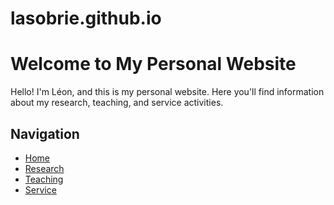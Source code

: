 # lasobrie.github.io
# Welcome to My Personal Website

Hello! I'm Léon, and this is my personal website. Here you'll find information about my research, teaching, and service activities.

## Navigation
- [Home](index.md)
- [Research](research.md)
- [Teaching](teaching.md)
- [Service](service.md)